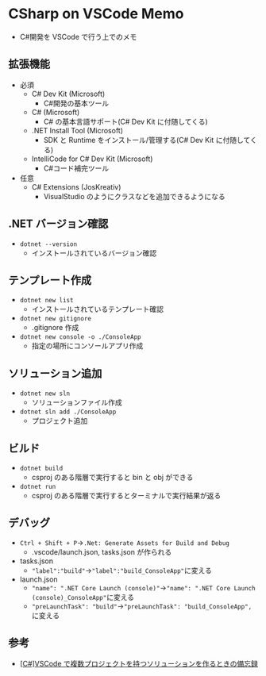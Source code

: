 # CSharp on VSCode Memo

- C#開発を VSCode で行う上でのメモ

## 拡張機能

- 必須
  - C# Dev Kit (Microsoft)
    - C#開発の基本ツール
  - C# (Microsoft)
    - C# の基本言語サポート(C# Dev Kit に付随してくる)
  - .NET Install Tool (Microsoft)
    - SDK と Runtime をインストール/管理する(C# Dev Kit に付随してくる)
  - IntelliCode for C# Dev Kit (Microsoft)
    - C#コード補完ツール
- 任意
  - C# Extensions (JosKreativ)
    - VisualStudio のようにクラスなどを追加できるようになる

## .NET バージョン確認

- `dotnet --version`
  - インストールされているバージョン確認

## テンプレート作成

- `dotnet new list`
  - インストールされているテンプレート確認
- `dotnet new gitignore`
  - .gitignore 作成
- `dotnet new console -o ./ConsoleApp`
  - 指定の場所にコンソールアプリ作成

## ソリューション追加

- `dotnet new sln`
  - ソリューションファイル作成
- `dotnet sln add ./ConsoleApp`
  - プロジェクト追加

## ビルド

- `dotnet build`
  - csproj のある階層で実行すると bin と obj ができる
- `dotnet run`
  - csproj のある階層で実行するとターミナルで実行結果が返る

## デバッグ

- `Ctrl + Shift + P`→`.Net: Generate Assets for Build and Debug`
  - .vscode/launch.json, tasks.json が作られる
- tasks.json
  - `"label":"build"`→`"label":"build_ConsoleApp"`に変える
- launch.json
  - `"name": ".NET Core Launch (console)"`→`"name": ".NET Core Launch (console)_ConsoleApp"`に変える
  - `"preLaunchTask": "build"`→`"preLaunchTask": "build_ConsoleApp",`に変える

## 参考

- [[C#]VSCode で複数プロジェクトを持つソリューションを作るときの備忘録](https://qiita.com/unyorita/items/8a92cb19b618e8e4a4a5)
